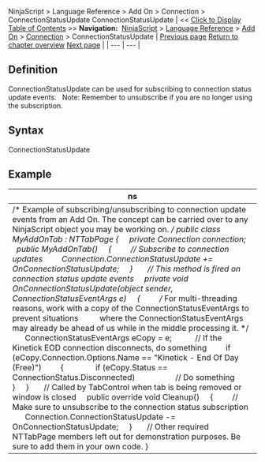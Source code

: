 ﻿
NinjaScript > Language Reference > Add On > Connection > ConnectionStatusUpdate
ConnectionStatusUpdate
| << [Click to Display Table of Contents](connectionstatusupdate.md) >> **Navigation:**     [NinjaScript](ninjascript-1.md) > [Language Reference](language_reference_wip-1.md) > [Add On](add_on-1.md) > [Connection](connection_class-1.md) > ConnectionStatusUpdate | [Previous page](connect-1.md) [Return to chapter overview](connection_class-1.md) [Next page](disconnect-1.md) |
| --- | --- |
## Definition
ConnectionStatusUpdate can be used for subscribing to connection status update events.
 
Note: Remember to unsubscribe if you are no longer using the subscription.
 
## Syntax
ConnectionStatusUpdate

## Example
| ns |
| --- |
| /* Example of subscribing/unsubscribing to connection update events from an Add On. The concept can be carried over to any NinjaScript object you may be working on. */ public class MyAddOnTab : NTTabPage {      private Connection connection;      public MyAddOnTab()      {          // Subscribe to connection updates          Connection.ConnectionStatusUpdate += OnConnectionStatusUpdate;      }        // This method is fired on connection status update events      private void OnConnectionStatusUpdate(object sender, ConnectionStatusEventArgs e)      {          /* For multi-threading reasons, work with a copy of the ConnectionStatusEventArgs to prevent situations           where the ConnectionStatusEventArgs may already be ahead of us while in the middle processing it. */          ConnectionStatusEventArgs eCopy = e;            // If the Kinetick EOD connection disconnects, do something          if (eCopy.Connection.Options.Name == "Kinetick - End Of Day (Free)")          {                if (eCopy.Status == ConnectionStatus.Disconnected)                    // Do something          }      }        // Called by TabControl when tab is being removed or window is closed      public override void Cleanup()      {          // Make sure to unsubscribe to the connection status subscription          Connection.ConnectionStatusUpdate -= OnConnectionStatusUpdate;      }        // Other required NTTabPage members left out for demonstration purposes. Be sure to add them in your own code. } |

